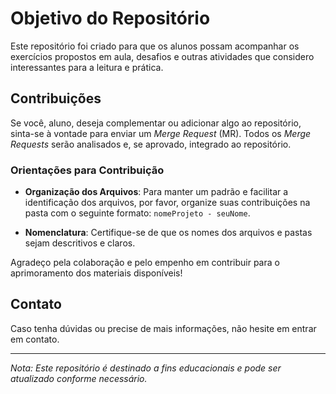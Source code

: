 # Objetivo do Repositório

Este repositório foi criado para que os alunos possam acompanhar os exercícios propostos em aula, desafios e outras atividades que considero interessantes para a leitura e prática. 

## Contribuições

Se você, aluno, deseja complementar ou adicionar algo ao repositório, sinta-se à vontade para enviar um *Merge Request* (MR). Todos os *Merge Requests* serão analisados e, se aprovado, integrado ao repositório.

### Orientações para Contribuição

- **Organização dos Arquivos**: Para manter um padrão e facilitar a identificação dos arquivos, por favor, organize suas contribuições na pasta com o seguinte formato: `nomeProjeto - seuNome`.
  
- **Nomenclatura**: Certifique-se de que os nomes dos arquivos e pastas sejam descritivos e claros.

Agradeço pela colaboração e pelo empenho em contribuir para o aprimoramento dos materiais disponíveis!

## Contato

Caso tenha dúvidas ou precise de mais informações, não hesite em entrar em contato.

---

*Nota: Este repositório é destinado a fins educacionais e pode ser atualizado conforme necessário.*

